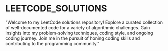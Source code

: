 # LEETCODE_SOLUTIONS
"Welcome to my LeetCode solutions repository! Explore a curated collection of well-documented code for a variety of algorithmic challenges. Gain insights into my problem-solving techniques, coding style, and ongoing coding journey. Join me in the pursuit of honing coding skills and contributing to the programming community."
